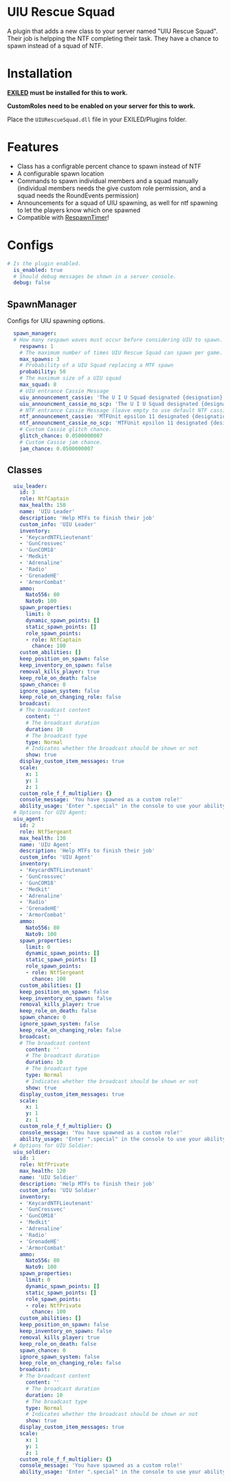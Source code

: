 # UIU Rescue Squad

A plugin that adds a new class to your server named "UIU Rescue Squad". Their job is helpping the NTF completing their task. They have a chance to spawn instead of a squad of NTF.

# Installation

**[EXILED](https://github.com/Exiled-Team/EXILED) must be installed for this to work.**

**CustomRoles need to be enabled on your server for this to work.**

Place the `UIURescueSquad.dll` file in your EXILED/Plugins folder.

# Features

* Class has a configrable percent chance to spawn instead of NTF
* A configurable spawn location
* Commands to spawn individual members and a squad manually (individual members needs the give custom role permission, and a squad needs the RoundEvents permission)
* Announcements for a squad of UIU spawning, as well for ntf spawning to let the players know which one spawned
* Compatible with [RespawnTimer](https://github.com/Michal78900/RespawnTimer)!

# Configs
```yml
# Is the plugin enabled.
  is_enabled: true
  # Should debug messages be shown in a server console.
  debug: false
  ```

## SpawnManager
Configs for UIU spawning options.
```yml
  spawn_manager:
  # How many respawn waves must occur before considering UIU to spawn.
    respawns: 1
    # The maximum number of times UIU Rescue Squad can spawn per game.
    max_spawns: 3
    # Probability of a UIU Squad replacing a MTF spawn
    probability: 50
    # The maximum size of a UIU squad
    max_squad: 8
    # UIU entrance Cassie Message
    uiu_announcement_cassie: 'The U I U Squad designated {designation} HasEntered AllRemaining AwaitingRecontainment {scpnum}'
    uiu_announcment_cassie_no_scp: 'The U I U Squad designated {designation} HasEntered AllRemaining NoSCPsLeft'
    # NTF entrance Cassie Message (leave empty to use default NTF cassie entrance)
    ntf_announcement_cassie: 'MTFUnit epsilon 11 designated {designation} hasentered AllRemaining AwaitingRecontainment {scpnum}'
    ntf_announcment_cassie_no_scp: 'MTFUnit epsilon 11 designated {designation} hasentered AllRemaining NoSCPsLeft'
    # Custom Cassie glitch chance.
    glitch_chance: 0.0500000007
    # Custom Cassie jam chance.
    jam_chance: 0.0500000007
```

## Classes
```yml
  uiu_leader:
    id: 3
    role: NtfCaptain
    max_health: 150
    name: 'UIU Leader'
    description: 'Help MTFs to finish their job'
    custom_info: 'UIU Leader'
    inventory:
    - 'KeycardNTFLieutenant'
    - 'GunCrossvec'
    - 'GunCOM18'
    - 'Medkit'
    - 'Adrenaline'
    - 'Radio'
    - 'GrenadeHE'
    - 'ArmorCombat'
    ammo:
      Nato556: 80
      Nato9: 100
    spawn_properties:
      limit: 0
      dynamic_spawn_points: []
      static_spawn_points: []
      role_spawn_points:
      - role: NtfCaptain
        chance: 100
    custom_abilities: []
    keep_position_on_spawn: false
    keep_inventory_on_spawn: false
    removal_kills_player: true
    keep_role_on_death: false
    spawn_chance: 0
    ignore_spawn_system: false
    keep_role_on_changing_role: false
    broadcast:
    # The broadcast content
      content: ''
      # The broadcast duration
      duration: 10
      # The broadcast type
      type: Normal
      # Indicates whether the broadcast should be shown or not
      show: true
    display_custom_item_messages: true
    scale:
      x: 1
      y: 1
      z: 1
    custom_role_f_f_multiplier: {}
    console_message: 'You have spawned as a custom role!'
    ability_usage: 'Enter ".special" in the console to use your ability. If you have multiple abilities, you can use this command to cycle through them, or specify the one to use with ".special ROLENAME AbilityNum"'
  # Options for UIU Agent:
  uiu_agent:
    id: 2
    role: NtfSergeant
    max_health: 130
    name: 'UIU Agent'
    description: 'Help MTFs to finish their job'
    custom_info: 'UIU Agent'
    inventory:
    - 'KeycardNTFLieutenant'
    - 'GunCrossvec'
    - 'GunCOM18'
    - 'Medkit'
    - 'Adrenaline'
    - 'Radio'
    - 'GrenadeHE'
    - 'ArmorCombat'
    ammo:
      Nato556: 80
      Nato9: 100
    spawn_properties:
      limit: 0
      dynamic_spawn_points: []
      static_spawn_points: []
      role_spawn_points:
      - role: NtfSergeant
        chance: 100
    custom_abilities: []
    keep_position_on_spawn: false
    keep_inventory_on_spawn: false
    removal_kills_player: true
    keep_role_on_death: false
    spawn_chance: 0
    ignore_spawn_system: false
    keep_role_on_changing_role: false
    broadcast:
    # The broadcast content
      content: ''
      # The broadcast duration
      duration: 10
      # The broadcast type
      type: Normal
      # Indicates whether the broadcast should be shown or not
      show: true
    display_custom_item_messages: true
    scale:
      x: 1
      y: 1
      z: 1
    custom_role_f_f_multiplier: {}
    console_message: 'You have spawned as a custom role!'
    ability_usage: 'Enter ".special" in the console to use your ability. If you have multiple abilities, you can use this command to cycle through them, or specify the one to use with ".special ROLENAME AbilityNum"'
  # Options for UIU Soldier:
  uiu_soldier:
    id: 1
    role: NtfPrivate
    max_health: 120
    name: 'UIU Soldier'
    description: 'Help MTFs to finish their job'
    custom_info: 'UIU Soldier'
    inventory:
    - 'KeycardNTFLieutenant'
    - 'GunCrossvec'
    - 'GunCOM18'
    - 'Medkit'
    - 'Adrenaline'
    - 'Radio'
    - 'GrenadeHE'
    - 'ArmorCombat'
    ammo:
      Nato556: 80
      Nato9: 100
    spawn_properties:
      limit: 0
      dynamic_spawn_points: []
      static_spawn_points: []
      role_spawn_points:
      - role: NtfPrivate
        chance: 100
    custom_abilities: []
    keep_position_on_spawn: false
    keep_inventory_on_spawn: false
    removal_kills_player: true
    keep_role_on_death: false
    spawn_chance: 0
    ignore_spawn_system: false
    keep_role_on_changing_role: false
    broadcast:
    # The broadcast content
      content: ''
      # The broadcast duration
      duration: 10
      # The broadcast type
      type: Normal
      # Indicates whether the broadcast should be shown or not
      show: true
    display_custom_item_messages: true
    scale:
      x: 1
      y: 1
      z: 1
    custom_role_f_f_multiplier: {}
    console_message: 'You have spawned as a custom role!'
    ability_usage: 'Enter ".special" in the console to use your ability. If you have multiple abilities, you can use this command to cycle through them, or specify the one to use with ".special ROLENAME AbilityNum"'
```
